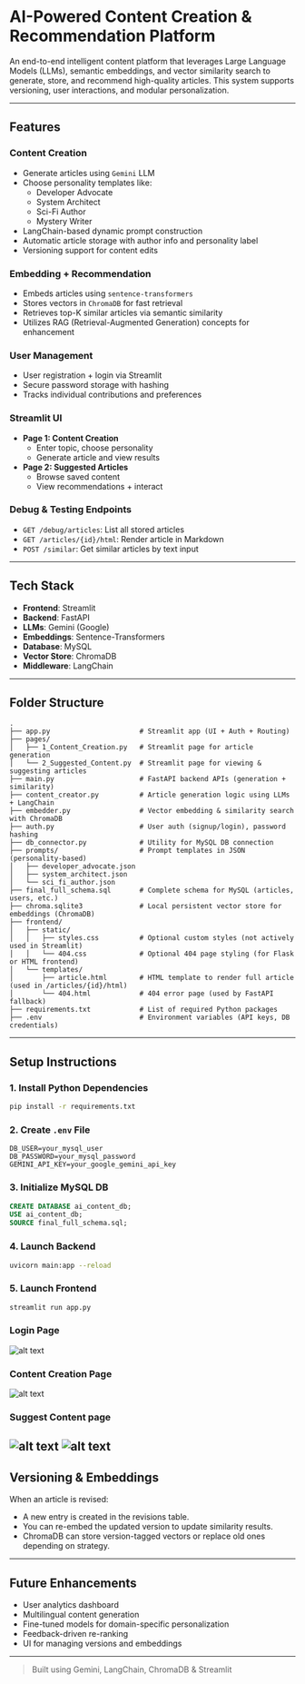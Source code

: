 # AI-Powered Content Creation & Recommendation Platform

An end-to-end intelligent content platform that leverages Large Language Models (LLMs), semantic embeddings, and vector similarity search to generate, store, and recommend high-quality articles. This system supports versioning, user interactions, and modular personalization.

---

##  Features

###  Content Creation
- Generate articles using `Gemini` LLM
- Choose personality templates like:
  - Developer Advocate
  - System Architect
  - Sci-Fi Author
  - Mystery Writer
- LangChain-based dynamic prompt construction
- Automatic article storage with author info and personality label
- Versioning support for content edits

###  Embedding + Recommendation
- Embeds articles using `sentence-transformers`
- Stores vectors in `ChromaDB` for fast retrieval
- Retrieves top-K similar articles via semantic similarity
- Utilizes RAG (Retrieval-Augmented Generation) concepts for enhancement

###  User Management
- User registration + login via Streamlit
- Secure password storage with hashing
- Tracks individual contributions and preferences

###  Streamlit UI
- **Page 1: Content Creation**
  - Enter topic, choose personality
  - Generate article and view results
- **Page 2: Suggested Articles**
  - Browse saved content
  - View recommendations + interact

###  Debug & Testing Endpoints
- `GET /debug/articles`: List all stored articles
- `GET /articles/{id}/html`: Render article in Markdown
- `POST /similar`: Get similar articles by text input

---

##  Tech Stack
- **Frontend**: Streamlit
- **Backend**: FastAPI
- **LLMs**: Gemini (Google)
- **Embeddings**: Sentence-Transformers
- **Database**: MySQL
- **Vector Store**: ChromaDB
- **Middleware**: LangChain

---

##  Folder Structure
```
.
├── app.py                      # Streamlit app (UI + Auth + Routing)
├── pages/
│   ├── 1_Content_Creation.py   # Streamlit page for article generation
│   └── 2_Suggested_Content.py  # Streamlit page for viewing & suggesting articles
├── main.py                     # FastAPI backend APIs (generation + similarity)
├── content_creator.py          # Article generation logic using LLMs + LangChain
├── embedder.py                 # Vector embedding & similarity search with ChromaDB
├── auth.py                     # User auth (signup/login), password hashing
├── db_connector.py             # Utility for MySQL DB connection
├── prompts/                    # Prompt templates in JSON (personality-based)
│   ├── developer_advocate.json
│   ├── system_architect.json
│   └── sci_fi_author.json
├── final_full_schema.sql       # Complete schema for MySQL (articles, users, etc.)
├── chroma.sqlite3              # Local persistent vector store for embeddings (ChromaDB)
├── frontend/
│   ├── static/
│   │   ├── styles.css          # Optional custom styles (not actively used in Streamlit)
│   │   └── 404.css             # Optional 404 page styling (for Flask or HTML frontend)
│   └── templates/
│       ├── article.html        # HTML template to render full article (used in /articles/{id}/html)
│       └── 404.html            # 404 error page (used by FastAPI fallback)
├── requirements.txt            # List of required Python packages
├── .env                        # Environment variables (API keys, DB credentials)
```

---

##  Setup Instructions

### 1. Install Python Dependencies
```bash
pip install -r requirements.txt
```

### 2. Create `.env` File
```env
DB_USER=your_mysql_user
DB_PASSWORD=your_mysql_password
GEMINI_API_KEY=your_google_gemini_api_key
```

### 3. Initialize MySQL DB
```sql
CREATE DATABASE ai_content_db;
USE ai_content_db;
SOURCE final_full_schema.sql;
```

### 4. Launch Backend
```bash
uvicorn main:app --reload
```

### 5. Launch Frontend
```bash
streamlit run app.py
```

### Login Page

![alt text](<images/Screenshot 2025-04-26 112425.png>)


### Content Creation Page
![alt text](<images/Screenshot 2025-04-26 112605.png>)

### Suggest Content page
![alt text](<images/Screenshot 2025-04-26 112652.png>)
![alt text](<images/Screenshot 2025-04-26 112704.png>)
---

##  Versioning & Embeddings
When an article is revised:
- A new entry is created in the revisions table.
- You can re-embed the updated version to update similarity results.
- ChromaDB can store version-tagged vectors or replace old ones depending on strategy.

---

##  Future Enhancements
- User analytics dashboard
- Multilingual content generation
- Fine-tuned models for domain-specific personalization
- Feedback-driven re-ranking
- UI for managing versions and embeddings

---

>  Built using Gemini, LangChain, ChromaDB & Streamlit

